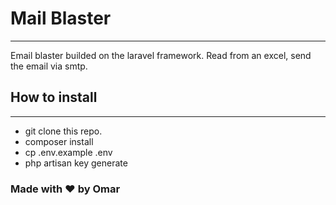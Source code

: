 # Mail Blaster 
--- 
Email blaster builded on the laravel framework. Read from an excel, send the email via smtp. 

## How to install 
--- 
- git clone this repo. 
- composer install 
- cp .env.example .env 
- php artisan key generate


### Made with ❤️ by Omar
